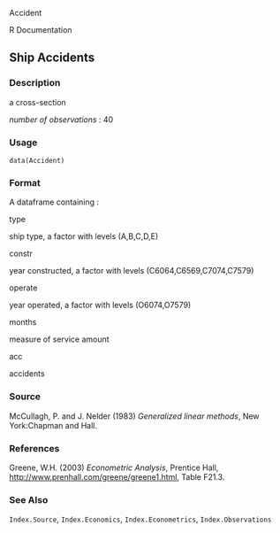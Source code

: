 Accident

R Documentation

## Ship Accidents

### Description

a cross-section

_number of observations_ : 40

### Usage

    data(Accident)

### Format

A dataframe containing :

type

ship type, a factor with levels (A,B,C,D,E)

constr

year constructed, a factor with levels (C6064,C6569,C7074,C7579)

operate

year operated, a factor with levels (O6074,O7579)

months

measure of service amount

acc

accidents

### Source

McCullagh, P. and J. Nelder (1983) _Generalized linear methods_, New
York:Chapman and Hall.

### References

Greene, W.H. (2003) _Econometric Analysis_, Prentice Hall,
<http://www.prenhall.com/greene/greene1.html>, Table F21.3.

### See Also

`Index.Source`, `Index.Economics`, `Index.Econometrics`, `Index.Observations`

